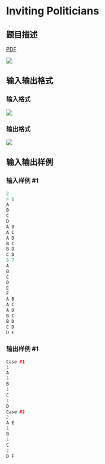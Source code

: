 # Inviting Politicians

## 题目描述

[problemUrl]: https://uva.onlinejudge.org/index.php?option=com_onlinejudge&Itemid=8&category=12&page=show_problem&problem=993

[PDF](https://uva.onlinejudge.org/external/100/p10052.pdf)

![](https://cdn.luogu.com.cn/upload/vjudge_pic/UVA10052/f99fe4adac43dfcb910918845e36a2a4ecc53810.png)

## 输入输出格式

### 输入格式

![](https://cdn.luogu.com.cn/upload/vjudge_pic/UVA10052/baf76bc63ba16799cdfeb070091e3f2895ac9094.png)

### 输出格式

![](https://cdn.luogu.com.cn/upload/vjudge_pic/UVA10052/7018e9a3d629239f569623c3e9f55e2c6c1d04bf.png)

## 输入输出样例

### 输入样例 #1

```cpp
2
4 6
A
B
C
D
A B
A C
A D
B C
B D
C D
6 7
A
B
C
D
E
F
A B
A C
A D
B C
B D
C D
D E
```


### 输出样例 #1

```cpp
Case #1
1
A
1
B
1
C
1
D
Case #2
2
A E
1
B
1
C
2
D F
```


